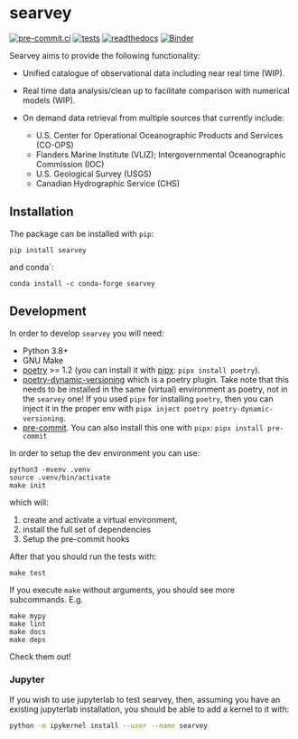 # searvey

[![pre-commit.ci](https://results.pre-commit.ci/badge/github/oceanmodeling/searvey/master.svg)](https://results.pre-commit.ci/latest/github/oceanmodeling/searvey/master)
[![tests](https://github.com/oceanmodeling/searvey/actions/workflows/run_tests.yml/badge.svg)](https://github.com/oceanmodeling/searvey/actions/workflows/run_tests.yml)
[![readthedocs](https://readthedocs.org/projects/pip/badge/)](https://readthedocs.org/projects/searvey)
[![Binder](https://mybinder.org/badge_logo.svg)](https://mybinder.org/v2/gh/oceanmodeling/searvey/master?urlpath=%2Flab)

Searvey aims to provide the following functionality:

- Unified catalogue of observational data including near real time (WIP).

- Real time data analysis/clean up to facilitate comparison with numerical models (WIP).

- On demand data retrieval from multiple sources that currently include:

    - U.S. Center for Operational Oceanographic Products and Services (CO-OPS)
    - Flanders Marine Institute (VLIZ); Intergovernmental Oceanographic Commission (IOC)
    - U.S. Geological Survey (USGS)
    - Canadian Hydrographic Service (CHS)

## Installation

The package can be installed with `pip`:

```
pip install searvey
```

and conda`:

```
conda install -c conda-forge searvey
```


## Development

In order to develop `searvey` you will need:

- Python 3.8+
- GNU Make
- [poetry](https://python-poetry.org/) >= 1.2 (you can install it with [pipx](https://github.com/pypa/pipx): `pipx install poetry`).
- [poetry-dynamic-versioning](https://github.com/mtkennerly/poetry-dynamic-versioning) which is a poetry plugin.
  Take note that this needs to be installed in the same (virtual) environment as poetry, not in the `searvey` one!
  If you used `pipx` for installing `poetry`, then you can inject it in the proper env with `pipx inject poetry poetry-dynamic-versioning`.
- [pre-commit](https://pre-commit.com/). You can also install this one with `pipx`: `pipx install pre-commit`

In order to setup the dev environment you can use:

```
python3 -mvenv .venv
source .venv/bin/activate
make init
```

which will:

1. create and activate a virtual environment,
2. install the full set of dependencies
3. Setup the pre-commit hooks

After that you should run the tests with:

```
make test
```

If you execute `make` without arguments, you should see more subcommands. E.g.

```
make mypy
make lint
make docs
make deps
```

Check them out!

### Jupyter

If you wish to use jupyterlab to test searvey, then, assuming you have an
existing jupyterlab installation, you should be able to add a kernel to it with:

```bash
python -m ipykernel install --user --name searvey
```
